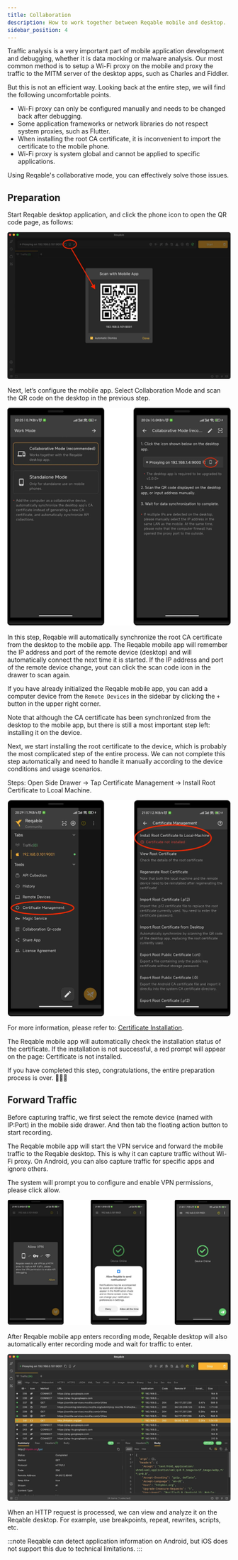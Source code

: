 ```yaml
---
title: Collaboration
description: How to work together between Reqable mobile and desktop.
sidebar_position: 4
---
```


Traffic analysis is a very important part of mobile application development and debugging, whether it is data mocking or malware analysis. Our most common method is to setup a Wi-Fi proxy on the mobile and proxy the traffic to the MITM server of the desktop apps, such as Charles and Fiddler.

But this is not an efficient way. Looking back at the entire step, we will find the following uncomfortable points.

- Wi-Fi proxy can only be configured manually and needs to be changed back after debugging.
- Some application frameworks or network libraries do not respect system proxies, such as Flutter.
- When installing the root CA certificate, it is inconvenient to import the certificate to the mobile phone.
- Wi-Fi proxy is system global and cannot be applied to specific applications.

Using Reqable's collaborative mode, you can effectively solve those issues.

## Preparation

Start Reqable desktop application, and click the phone icon to open the QR code page, as follows:

![](arts/collaborative_01.png)

Next, let’s configure the mobile app. Select Collaboration Mode and scan the QR code on the desktop in the previous step.

![](arts/collaborative_02.png)

In this step, Reqable will automatically synchronize the root CA certificate from the desktop to the mobile app. The Reqable mobile app will remember the IP address and port of the remote device (desktop) and will automatically connect the next time it is started. If the IP address and port of the remote device change, yout can click the scan code icon in the drawer to scan again.

If you have already initialized the Reqable mobile app, you can add a computer device from the `Remote Devices` in the sidebar by clicking the `+` button in the upper right corner.

Note that although the CA certificate has been synchronized from the desktop to the mobile app, but there is still a most important step left: installing it on the device.

Next, we start installing the root certificate to the device, which is probably the most complicated step of the entire process. We can not complete this step automatically and need to handle it manually according to the device conditions and usage scenarios.

Steps: Open Side Drawer -> Tap Certificate Management -> Install Root Certificate to Lcoal Machine.

![](arts/collaborative_03.png)

For more information, please refer to: [Certificate Installation](../installation#mobile).

The Reqable mobile app will automatically check the installation status of the certificate. If the installation is not successful, a red prompt will appear on the page: Certificate is not installed.

If you have completed this step, congratulations, the entire preparation process is over. 🍺🍺🍺

## Forward Traffic

Before capturing traffic, we first select the remote device (named with IP:Port) in the mobile side drawer. And then tab the floating action button to start recording.

The Reqable mobile app will start the VPN service and forward the mobile traffic to the Reqable desktop. This is why it can capture traffic without Wi-Fi proxy. On Android, you can also capture traffic for specific apps and ignore others.

The system will prompt you to configure and enable VPN permissions, please click allow.

![](arts/collaborative_04.png)

After Reqable mobile app enters recording mode, Reqable desktop will also automatically enter recording mode and wait for traffic to enter.

![](arts/collaborative_05.png)

When an HTTP request is processed, we can view and analyze it on the Reqable desktop. For example, use breakpoints, repeat, rewrites, scripts, etc.

:::note
Reqable can detect application information on Android, but iOS does not support this due to technical limitations.
:::


